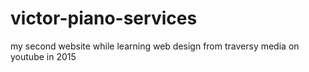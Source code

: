 # victor-piano-services
my second website while learning web design from traversy media on youtube in 2015
